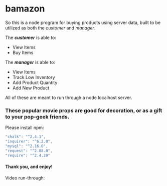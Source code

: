 # bamazon


So this is a node program for buying products using server data, built to be utilized as both the *customer* and *manager*.

The __*customer*__ is able to:
* View Items
* Buy Items

The __*manager*__ is able to:
* View Items
* Track Low Inventory
* Add Product Quantity
* Add New Product

All of these are meant to run through a node localhost server. 

### These popular movie props are good for decoration, or as a gift to your pop-geek friends.

Please install npm:
```javascript
"chalk": "^2.4.1",
"inquirer": "^6.2.0",
"mysql": "^2.16.0",
"request": "^2.88.0",
"require": "^2.4.20"
```

#### Thank you, and enjoy!

Video run-through: 